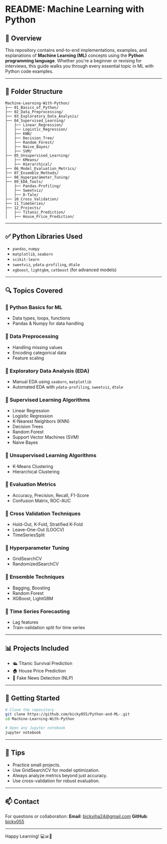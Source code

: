 # README: Machine Learning with Python

## 📌 Overview

This repository contains end-to-end implementations, examples, and explanations of **Machine Learning (ML)** concepts using the **Python programming language**. Whether you're a beginner or revising for interviews, this guide walks you through every essential topic in ML with Python code examples.

---

## 📁 Folder Structure

```
Machine-Learning-With-Python/
├── 01_Basics_of_Python/
├── 02_Data_Preprocessing/
├── 03_Exploratory_Data_Analysis/
├── 04_Supervised_Learning/
│   ├── Linear_Regression/
│   ├── Logistic_Regression/
│   ├── KNN/
│   ├── Decision_Tree/
│   ├── Random_Forest/
│   ├── Naive_Bayes/
│   ├── SVM/
├── 05_Unsupervised_Learning/
│   ├── KMeans/
│   ├── Hierarchical/
├── 06_Model_Evaluation_Metrics/
├── 07_Ensemble_Methods/
├── 08_Hyperparameter_Tuning/
├── 09_EDA_Tools/
│   ├── Pandas-Profiling/
│   ├── Sweetviz/
│   ├── D-Tale/
├── 10_Cross_Validation/
├── 11_TimeSeries/
├── 12_Projects/
│   ├── Titanic_Prediction/
│   ├── House_Price_Prediction/
```

---

## ✅ Python Libraries Used

* `pandas`, `numpy`
* `matplotlib`, `seaborn`
* `scikit-learn`
* `sweetviz`, `ydata-profiling`, `dtale`
* `xgboost`, `lightgbm`, `catboost` (for advanced models)

---

## 🔍 Topics Covered

### 🔹 Python Basics for ML

* Data types, loops, functions
* Pandas & Numpy for data handling

### 🔹 Data Preprocessing

* Handling missing values
* Encoding categorical data
* Feature scaling

### 🔹 Exploratory Data Analysis (EDA)

* Manual EDA using `seaborn`, `matplotlib`
* Automated EDA with `ydata-profiling`, `sweetviz`, `dtale`

### 🔹 Supervised Learning Algorithms

* Linear Regression
* Logistic Regression
* K-Nearest Neighbors (KNN)
* Decision Trees
* Random Forest
* Support Vector Machines (SVM)
* Naive Bayes

### 🔹 Unsupervised Learning Algorithms

* K-Means Clustering
* Hierarchical Clustering

### 🔹 Evaluation Metrics

* Accuracy, Precision, Recall, F1-Score
* Confusion Matrix, ROC-AUC

### 🔹 Cross Validation Techniques

* Hold-Out, K-Fold, Stratified K-Fold
* Leave-One-Out (LOOCV)
* TimeSeriesSplit

### 🔹 Hyperparameter Tuning

* GridSearchCV
* RandomizedSearchCV

### 🔹 Ensemble Techniques

* Bagging, Boosting
* Random Forest
* XGBoost, LightGBM

### 🔹 Time Series Forecasting

* Lag features
* Train-validation split for time series

---

## 📊 Projects Included

* 🛳️ Titanic Survival Prediction
* 🏠 House Price Prediction
* 📰 Fake News Detection (NLP)

---

## 🚀 Getting Started

```bash
# Clone the repository
git clone https://github.com/bicky055/Python-and-ML-.git
cd Machine-Learning-With-Python

# Open any Jupyter notebook
jupyter notebook
```

---

## 🧠 Tips

* Practice small projects.
* Use GridSearchCV for model optimization.
* Always analyze metrics beyond just accuracy.
* Use cross-validation for robust evaluation.

---

## 📫 Contact

For questions or collaboration:
**Email**: [bickyjha24@gmail.com](bickyjha24@gmail.com)
**GitHub**: [bicky055]([https://github.com/bicky055/])

---

Happy Learning! 💻📊🚀
